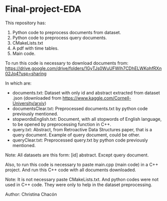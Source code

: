 # Final-project-EDA
This repository has:
1. Python code to preprocess documents from dataset.
2. Python code to preprocess query documents.
3. CMakeLists.txt
4. A pdf with time tables.
5. Main code.

To run this code is necessary to download documents from:
https://drive.google.com/drive/folders/1GyTJs0WuUFWIh7CDhELWKohfRXn02Jq4?usp=sharing

In which are:
- documents.txt: Dataset with only id and abstract extracted from dataset .json 
	(downloaded from https://www.kaggle.com/Cornell-University/arxiv)
- documentsClear.txt: Preprocessed documents.txt by python code previously mentioned.
- stopwordsEnglish.txt: Document, with all stopwords of English language, to be opened by preprocessing function in C++.
- query.txt: Abstract, from Retroactive Data Structures paper, that is a query document. Example of query document, could be other.
- queryClear.txt: Preprocessed query.txt by python code previously mentioned.

Note: All datasets are this form: [id] abstract. Except query document.

Also, to run this code is necessary to paste main.cpp (main code) in a C++ project.
And run this C++ code with all documents downloaded. 

Note: It is not necessary paste CMakeLists.txt.
And python codes were not used in C++ code. They were only to help in the dataset preprocessing.

Author: Christina Chacón
